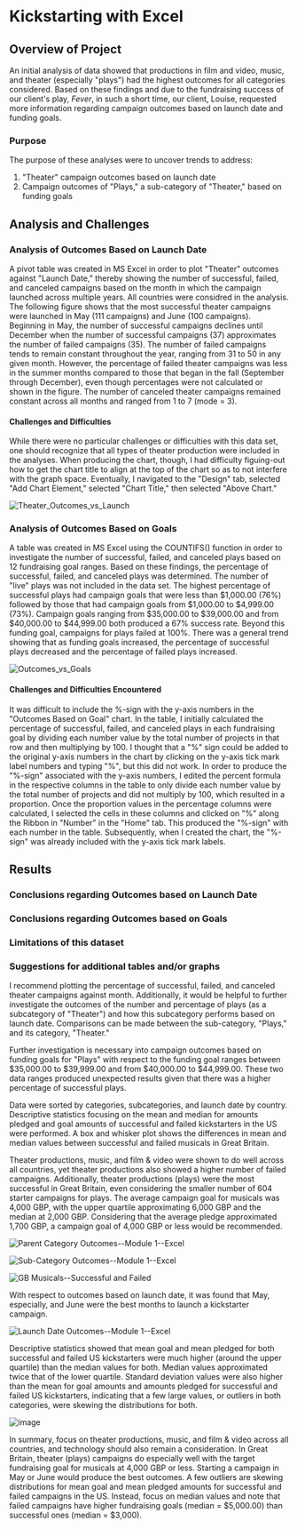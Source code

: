 # Kickstarting with Excel

## Overview of Project

An initial analysis of data showed that productions in film and video, music, and theater (especially "plays") had the highest outcomes for all categories considered.  Based on these findings and due to the fundraising success of our client's play, *Fever*, in such a short time, our client, Louise, requested more information regarding campaign outcomes based on launch date and funding goals.

### Purpose

The purpose of these analyses were to uncover trends to address:
1) "Theater" campaign outcomes based on launch date
2) Campaign outcomes of "Plays," a sub-category of "Theater," based on funding goals

## Analysis and Challenges

### Analysis of Outcomes Based on Launch Date

A pivot table was created in MS Excel in order to plot "Theater" outcomes against "Launch Date," thereby showing the number of successful, failed, and canceled campaigns based on the month in which the campaign launched across multiple years.  All countries were considred in the analysis.  The following figure shows that the most successful theater campaigns were launched in May (111 campaigns) and June (100 campaigns).  Beginning in May, the number of successful campaigns declines until December when the number of successful campaigns (37) approximates the number of failed campaigns (35).  The  number of failed campaigns tends to remain constant throughout the year, ranging from 31 to 50 in any given month.  However, the percentage of failed theater campaigns was less in the summer months compared to those that began in the fall (September through December), even though percentages were not calculated or shown in the figure.  The number of canceled theater campaigns remained constant across all months and ranged from 1 to 7 (mode = 3).

#### Challenges and Difficulties

While there were no particular challenges or difficulties with this data set, one should recognize that all types of theater production were included in the analyses.  When producing the chart, though, I had difficulty figuing-out how to get the chart title to align at the top of the chart so as to not interfere with the graph space.  Eventually, I navigated to the "Design" tab, selected "Add Chart Element," selected "Chart Title," then selected "Above Chart." 

![Theater_Outcomes_vs_Launch](https://user-images.githubusercontent.com/95387273/146973628-b7027bc4-b502-485e-b18b-9599c3eac25a.png)


### Analysis of Outcomes Based on Goals

A table was created in MS Excel using the COUNTIFS() function in order to investigate the number of successful, failed, and canceled plays based on 12 fundraising goal ranges.  Based on these findings, the percentage of successful, failed, and canceled plays was determined.  The number of "live" plays was not included in the data set.  The highest percentage of successful plays had campaign goals that were less than $1,000.00 (76%) followed by those that had campaign goals from $1,000.00 to $4,999.00 (73%).  Campaign goals ranging from $35,000.00 to $39,000.00 and from $40,000.00 to $44,999.00 both produced a 67% success rate.  Beyond this funding goal, campaigns for plays failed at 100%.  There was a general trend showing that as funding goals increased, the percentage of successful plays decreased and the percentage of failed plays increased. 

![Outcomes_vs_Goals](https://user-images.githubusercontent.com/95387273/146973890-387b7de8-f9f2-47a5-a81f-799135405017.png)


#### Challenges and Difficulties Encountered

It was difficult to include the %-sign with the y-axis numbers in the "Outcomes Based on Goal" chart.  In the table, I initially calculated the percentage of successful, failed, and canceled plays in each fundraising goal by dividing each number value by the total number of projects in that row and then multiplying by 100. I thought that a "%" sign could be added to the original y-axis numbers in the chart by clicking on the y-axis tick mark label numbers and typing "%", but this did not work.   In order to produce the "%-sign" associated with the y-axis numbers, I edited the percent formula in the respective columns in the table to only divide each number value by the total number of projects and did not multiply by 100, which resulted in a proportion.  Once the proportion values in the percentage columns were calculated, I selected the cells in these columns and clicked on "%" along the Ribbon in "Number" in the "Home" tab.  This produced the "%-sign" with each number in the table.  Subsequently, when I created the chart, the "%-sign" was already included with the y-axis tick mark labels.

## Results

### Conclusions regarding Outcomes based on Launch Date



### Conclusions regarding Outcomes based on Goals

### Limitations of this dataset

### Suggestions for additional tables and/or graphs

I recommend plotting the percentage of successful, failed, and canceled theater campaigns against month.  Additionally, it would  be helpful to further investigate the outcomes of the number and percentage of plays (as a subcategory of "Theater") and how this subcategory performs based on launch date.  Comparisons can be made between the sub-category, "Plays," and its category, "Theater."

Further investigation is necessary into campaign outcomes based on funding goals for "Plays" with respect to the funding goal ranges between $35,000.00 to $39,999.00 and from $40,000.00 to $44,999.00.  These two data ranges produced unexpected results given that there was a higher percentage of successful plays.



Data were sorted by categories, subcategories, and launch date by country.  Descriptive statistics focusing on the mean and median for amounts pledged and goal amounts of successful and failed kickstarters in the US were performed.  A box and whisker plot shows the differences in mean and median values between successful and failed musicals in Great Britain.

Theater productions, music, and film & video were shown to do well across all countries, yet theater productions also showed a higher number of failed campaigns.  Additionally, theater productions (plays) were the most successful in Great Britain, even considering the smaller number of 604 starter campaigns for plays.  The average campaign goal for musicals was 4,000 GBP, with the upper quartile approximating 6,000 GBP and the median at 2,000 GBP.  Considering that the average pledge approximated 1,700 GBP, a campaign goal of 4,000 GBP or less would be recommended.

![Parent Category Outcomes--Module 1--Excel](https://user-images.githubusercontent.com/95387273/146690514-be59b1af-0ee3-4e6e-b5d2-f2214b3a36ba.png)

![Sub-Category Outcomes--Module 1--Excel](https://user-images.githubusercontent.com/95387273/146690529-eaf65945-5f66-4123-9b71-d21da18f980b.png)

![GB Musicals--Successful and Failed](https://user-images.githubusercontent.com/95387273/146690724-3004374b-2189-414b-93eb-3101d7fe00cf.png)


With respect to outcomes based on launch date, it was found that May, especially, and June were the best months to launch a kickstarter campaign.

![Launch Date Outcomes--Module 1--Excel](https://user-images.githubusercontent.com/95387273/146690544-424b2860-d0e3-45bc-97fb-fb26bcb4052a.png)


Descriptive statistics showed that mean goal and mean pledged for both successful and failed US kickstarters were much higher (around the upper quartile) than the median values for both. Median values approximated twice that of the lower quartile.  Standard deviation values were also higher than the mean for goal amounts and amounts pledged for successful and failed US kickstarters, indicating that a few large values, or outliers in both categories, were skewing the distributions for both.

![image](https://user-images.githubusercontent.com/95387273/146691595-45514b44-1dbe-4711-b288-77c55ce66b2d.png)


In summary, focus on theater productions, music, and film & video across all countries, and technology should also remain a consideration.  In Great Britain, theater (plays) campaigns do especially well with the target fundraising goal for musicals at 4,000 GBP or less.  Starting a campaign in May or June would produce the best outcomes.  A few outliers are skewing distributions for mean goal and mean pledged amounts for successful and failed campaigns in the US. Instead, focus on median values and note that failed campaigns have higher fundraising goals (median = $5,000.00) than successful ones (median = $3,000).
